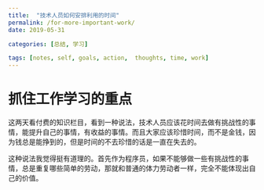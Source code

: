 ```yaml
---
title:  "技术人员如何安排利用的时间"
permalink: /for-more-important-work/
date: 2019-05-31

categories: [总结, 学习]

tags: [notes, self, goals, action,  thoughts, time, work]
---
```


# 抓住工作学习的重点

这两天看付费的知识栏目，看到一种说法，技术人员应该花时间去做有挑战性的事情，能提升自己的事情，有收益的事情。而且大家应该珍惜时间，而不是金钱，因为钱总是能挣到的，但是时间的不去珍惜的话是一直在失去的。



这种说法我觉得挺有道理的。首先作为程序员，如果不能够做一些有挑战性的事情，总是重复哪些简单的劳动，那就和普通的体力劳动者一样，完全不能体现出自己的价值。




